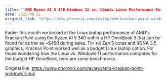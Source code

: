 ```yaml
---
title: ""AMD Ryzen AI 5 340 Windows 11 vs. Ubuntu Linux Performance For Budget \"Krackan Point\" Laptops""
date: 2025-08-21
original_link: "https://www.phoronix.com/review/amd-krackan-point-windows-linux"
---
```


Earlier this month we looked at the Linux laptop performance of AMD's Krackan Point using the Ryzen AI 5 340 within a HP OmniBook 5 that can be found for as low as ~$450 during sales. For six Zen 5 cores and RDNA 3.5 graphics, Krackan Point worked well as a budget Linux laptop option. For those wondering how the Linux vs. Windows 11 performance compares for the budget HP OmniBook, here are some benchmarks.

Original link: https://www.phoronix.com/review/amd-krackan-point-windows-linux